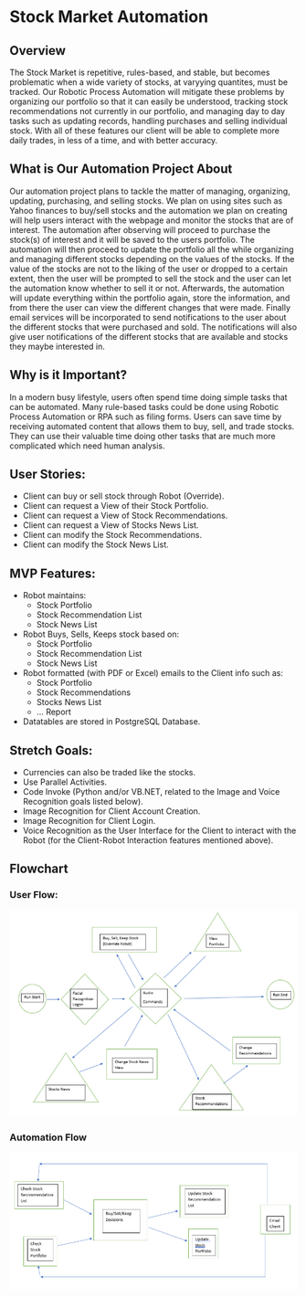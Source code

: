 # Stock Market Automation

## Overview

The Stock Market is repetitive, rules-based, and stable, but becomes problematic when a wide variety of stocks, at varyying quantites, must be tracked. Our Robotic Process Automation will mitigate these problems by organizing our portfolio so that it can easily be understood, tracking stock recommendations not currently in our portfolio, and managing day to day tasks such as updating records, handling purchases and selling individual stock. With all of these features our client will be able to complete more daily trades, in less of a time, and with better accuracy.

## What is Our Automation Project About

Our automation project plans to tackle the matter of managing, organizing, updating, purchasing, and selling stocks.  We plan on using sites such as Yahoo finances to buy/sell stocks and the automation we plan on creating will help users interact with the webpage and monitor the stocks that are of interest.  The automation after observing will proceed to purchase the stock(s) of interest and it will be saved to the users portfolio.  The automation will then proceed to update the portfolio all the while organizing and managing different stocks depending on the values of the stocks.  If the value of the stocks are not to the liking of the user or dropped to a certain extent, then the user will be prompted to sell the stock and the user can let the automation know whether to sell it or not.  Afterwards, the automation will update everything within the portfolio again, store the information, and from there the user can view the different changes that were made.  Finally email services will be incorporated to send notifications to the user about the different stocks that were purchased and sold.  The notifications will also give user notifications of the different stocks that are available and stocks they maybe interested in.


## Why is it Important?

In a modern busy lifestyle, users often spend time doing simple tasks that can be automated. Many rule-based tasks could be done using Robotic Process Automation or RPA such as filing forms. Users can save time by receiving automated content that allows them to buy, sell, and trade stocks. They can use their valuable time doing other tasks that are much more complicated which need human analysis.


## User Stories:
- Client can buy or sell stock through Robot (Override).
- Client can request a View of their Stock Portfolio.
- Client can request a View of Stock Recommendations.
- Client can request a View of Stocks News List.
- Client can modify the Stock Recommendations.
- Client can modify the Stock News List.


## MVP Features:
- Robot maintains:
	* Stock Portfolio
	* Stock Recommendation List
	* Stock News List
- Robot Buys, Sells, Keeps stock based on:
	* Stock Portfolio
	* Stock Recommendation List
	* Stock News List
- Robot formatted (with PDF or Excel) emails to the Client info such as:
	* Stock Portfolio
	* Stock Recommendations
	* Stocks News List
	* … Report
- Datatables are stored in PostgreSQL Database.

## Stretch Goals:
- Currencies can also be traded like the stocks.
- Use Parallel Activities.
- Code Invoke (Python and/or VB.NET, related to the Image and Voice Recognition goals listed below).
- Image Recognition for Client Account Creation.
- Image Recognition for Client Login.
- Voice Recognition as the User Interface for the Client to interact with the Robot (for the Client-Robot Interaction features mentioned above).

## Flowchart

### User Flow:
![User Flow](/PlanningFiles/UserFlowChartP2_002.PNG)

### Automation Flow
![Automation Flow](/PlanningFiles/AutomationFlowChartP2_002.PNG)


